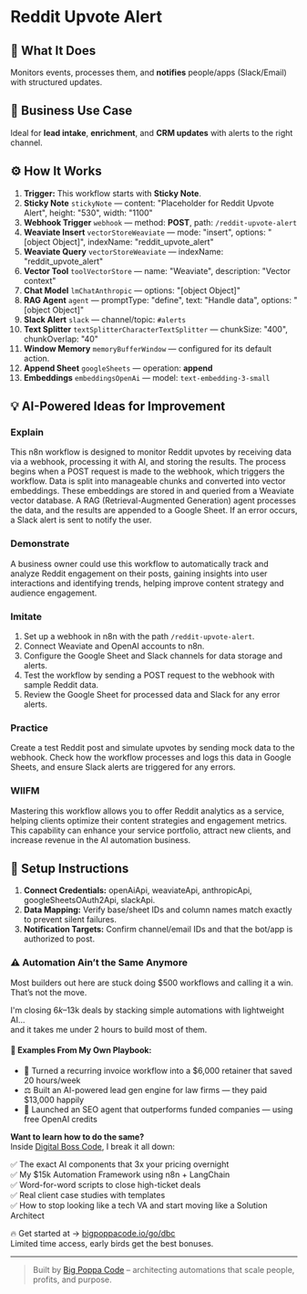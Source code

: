 # Reddit Upvote Alert
  ## 🚀 What It Does
  Monitors events, processes them, and **notifies** people/apps (Slack/Email) with structured updates.
  
  ## 💼 Business Use Case
  Ideal for **lead intake**, **enrichment**, and **CRM updates** with alerts to the right channel.
  
  ## ⚙️ How It Works
  1. **Trigger:** This workflow starts with **Sticky Note**.
  2. **Sticky Note** `stickyNote` — content: "Placeholder for Reddit Upvote Alert", height: "530", width: "1100"
3. **Webhook Trigger** `webhook` — method: **POST**, path: `/reddit-upvote-alert`
4. **Weaviate Insert** `vectorStoreWeaviate` — mode: "insert", options: "[object Object]", indexName: "reddit_upvote_alert"
5. **Weaviate Query** `vectorStoreWeaviate` — indexName: "reddit_upvote_alert"
6. **Vector Tool** `toolVectorStore` — name: "Weaviate", description: "Vector context"
7. **Chat Model** `lmChatAnthropic` — options: "[object Object]"
8. **RAG Agent** `agent` — promptType: "define", text: "Handle data", options: "[object Object]"
9. **Slack Alert** `slack` — channel/topic: `#alerts`
10. **Text Splitter** `textSplitterCharacterTextSplitter` — chunkSize: "400", chunkOverlap: "40"
11. **Window Memory** `memoryBufferWindow` — configured for its default action.
12. **Append Sheet** `googleSheets` — operation: **append**
13. **Embeddings** `embeddingsOpenAi` — model: `text-embedding-3-small`
  
  ## 💡 AI-Powered Ideas for Improvement
  ### Explain
This n8n workflow is designed to monitor Reddit upvotes by receiving data via a webhook, processing it with AI, and storing the results. The process begins when a POST request is made to the webhook, which triggers the workflow. Data is split into manageable chunks and converted into vector embeddings. These embeddings are stored in and queried from a Weaviate vector database. A RAG (Retrieval-Augmented Generation) agent processes the data, and the results are appended to a Google Sheet. If an error occurs, a Slack alert is sent to notify the user.

### Demonstrate
A business owner could use this workflow to automatically track and analyze Reddit engagement on their posts, gaining insights into user interactions and identifying trends, helping improve content strategy and audience engagement.

### Imitate
1. Set up a webhook in n8n with the path `/reddit-upvote-alert`.
2. Connect Weaviate and OpenAI accounts to n8n.
3. Configure the Google Sheet and Slack channels for data storage and alerts.
4. Test the workflow by sending a POST request to the webhook with sample Reddit data.
5. Review the Google Sheet for processed data and Slack for any error alerts.

### Practice
Create a test Reddit post and simulate upvotes by sending mock data to the webhook. Check how the workflow processes and logs this data in Google Sheets, and ensure Slack alerts are triggered for any errors.

### WIIFM
Mastering this workflow allows you to offer Reddit analytics as a service, helping clients optimize their content strategies and engagement metrics. This capability can enhance your service portfolio, attract new clients, and increase revenue in the AI automation business.
  
  ## 🔧 Setup Instructions
  1. **Connect Credentials:** openAiApi, weaviateApi, anthropicApi, googleSheetsOAuth2Api, slackApi.
2. **Data Mapping:** Verify base/sheet IDs and column names match exactly to prevent silent failures.
3. **Notification Targets:** Confirm channel/email IDs and that the bot/app is authorized to post.
  
### ⚠️ Automation Ain’t the Same Anymore

Most builders out here are stuck doing $500 workflows and calling it a win.  
That’s not the move.  

I'm closing $6k–$13k deals by stacking simple automations with lightweight AI...  
and it takes me under 2 hours to build most of them.

#### 🧠 Examples From My Own Playbook:
- 🔁 Turned a recurring invoice workflow into a $6,000 retainer that saved 20 hours/week  
- ⚖️ Built an AI-powered lead gen engine for law firms — they paid $13,000 happily  
- 🚀 Launched an SEO agent that outperforms funded companies — using free OpenAI credits  

**Want to learn how to do the same?**  
Inside [Digital Boss Code](https://bigpoppacode.io/go/dbc), I break it all down:

✅ The exact AI components that 3x your pricing overnight  
✅ My $15k Automation Framework using n8n + LangChain  
✅ Word-for-word scripts to close high-ticket deals  
✅ Real client case studies with templates  
✅ How to stop looking like a tech VA and start moving like a Solution Architect  

🔥 Get started at → [bigpoppacode.io/go/dbc](https://bigpoppacode.io/go/dbc)  
Limited time access, early birds get the best bonuses.

---
> Built by [Big Poppa Code](https://bigpoppacode.io) – architecting automations that scale people, profits, and purpose.
  